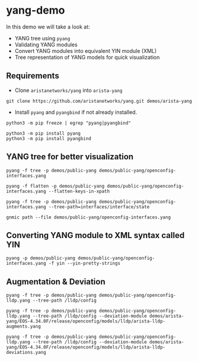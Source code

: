 # yang-demo

In this demo we will take a look at:

- YANG tree using `pyang`
- Validating YANG modules
- Convert YANG modules into equivalent YIN module (XML)
- Tree representation of YANG models for quick visualization

## Requirements

- Clone `aristanetworks/yang` into `arista-yang`

```shell
git clone https://github.com/aristanetworks/yang.git demos/arista-yang
```

- Install `pyang` and `pyangbind` if not already installed.

```shell
python3 -m pip freeze | egrep "pyang|pyangbind"

python3 -m pip install pyang
python3 -m pip install pyangbind
```

## YANG tree for better visualization

```shell
pyang -f tree -p demos/public-yang demos/public-yang/openconfig-interfaces.yang

pyang -f flatten -p demos/public-yang demos/public-yang/openconfig-interfaces.yang --flatten-keys-in-xpath

pyang -f tree -p demos/public-yang demos/public-yang/openconfig-interfaces.yang --tree-path=interfaces/interface/state

gnmic path --file demos/public-yang/openconfig-interfaces.yang
```

## Converting YANG module to XML syntax called YIN

```shell
pyang -p demos/public-yang demos/public-yang/openconfig-interfaces.yang -f yin --yin-pretty-strings
```

## Augmentation & Deviation

```shell
pyang -f tree -p demos/public-yang demos/public-yang/openconfig-lldp.yang --tree-path /lldp/config

pyang -f tree -p demos/public-yang demos/public-yang/openconfig-lldp.yang --tree-path /lldp/config --deviation-module demos/arista-yang/EOS-4.34.0F/release/openconfig/models/lldp/arista-lldp-augments.yang

pyang -f tree -p demos/public-yang demos/public-yang/openconfig-lldp.yang --tree-path /lldp/config --deviation-module demos/arista-yang/EOS-4.34.0F/release/openconfig/models/lldp/arista-lldp-deviations.yang
```
